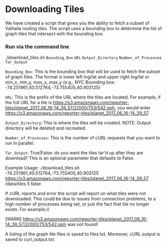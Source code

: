 # Downloading Tiles

We have created a script that gives you the ability to fetch a subset of Valhalla routing tiles.  The script uses a bounding box to determine the list of graph tiles that intersect with the bounding box.

### Run via the command line

./download_tiles.sh `Bounding_Box` `URL` `Output_Directory` `Number_of_Processes` `Tar_Output`

`Bounding_Box`:  This is the bounding box that will be used to fetch the subset of graph tiles.  The format is lower left lng/lat and upper right lng/lat or min_x, min_y, max_x, max_y (e.g., NYC Bounding box:  -74.251961,40.512764,-73.755405,40.903125)

`URL`:  This is the prefix of the URL where the tiles are located.  For example, if the full URL for a tile is https://s3.amazonaws.com/reporter-tiles/planet_2017_06_16-14_39_57/2/000/753/542.gph, you would enter https://s3.amazonaws.com/reporter-tiles/planet_2017_06_16-14_39_57.

`Output_Directory`:  This is where the tiles will be created.  NOTE: Output directory will be deleted and recreated.

`Number_of_Processes`:  This is the number of cURL requests that you want to run in parallel.

`Tar_Output`:  True|False: do you want the tiles tar'd up after they are download? This is an optional parameter that defaults to False.  

Example Usage: ./download_tiles.sh -74.251961,40.512764,-73.755405,40.903125 https://s3.amazonaws.com/reporter-tiles/planet_2017_06_16-14_39_57 /data/tiles 5 false

If cURL reports and error the script will report on what tiles were not downloaded.  This could be due to issues from connection problems, to a high number of processes being set, or just the fact that tile no longer exists.  For example://

[WARN] https://s3.amazonaws.com/reporter-tiles/planet_2017_06_16-14_39_57/2/000/753/542.gph was not found!

A listing of the graph tile files is saved to files.txt.  Moreover, cURL output is saved to curl_output.txt.

